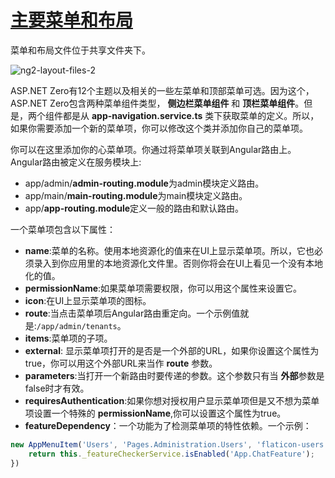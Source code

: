 # [主要菜单和布局](https://docs.aspnetzero.com/en/aspnet-core-angular/latest/Features-Angular-Main-Menu-Layout)

菜单和布局文件位于共享文件夹下。

![ng2-layout-files-2](/images/aspnetzero/ng2-layout-files-2.png)

ASP.NET Zero有12个主题以及相关的一些左菜单和顶部菜单可选。因为这个，ASP.NET Zero包含两种菜单组件类型， **侧边栏菜单组件** 和 **顶栏菜单组件**。但是，两个组件都是从 **app-navigation.service.ts** 类下获取菜单的定义。所以，如果你需要添加一个新的菜单项，你可以修改这个类并添加你自己的菜单项。

你可以在这里添加你的心菜单项。你通过将菜单项关联到Angular路由上。Angular路由被定义在服务模块上:

- app/admin/**admin-routing.module**为admin模块定义路由。
- app/main/**main-routing.module**为main模块定义路由。
- app/**app-routing.module**定义一般的路由和默认路由。

一个菜单项包含以下属性：

- **name**:菜单的名称。使用本地资源化的值来在UI上显示菜单项。所以，它也必须录入到你应用里的本地资源化文件里。否则你将会在UI上看见一个没有本地化的值。
- **permissionName**:如果菜单项需要权限，你可以用这个属性来设置它。
- **icon**:在UI上显示菜单项的图标。
- **route**:当点击菜单项后Angular路由重定向。一个示例值就是:`/app/admin/tenants`。
- **items**:菜单项的子项。
- **external**: 显示菜单项打开的是否是一个外部的URL，如果你设置这个属性为true，你可以用这个外部URL来当作 **route** 参数。
- **parameters**:当打开一个新路由时要传递的参数。这个参数只有当 **外部**参数是false时才有效。
- **requiresAuthentication**:如果你想对授权用户显示菜单项但是又不想为菜单项设置一个特殊的 **permissionName**,你可以设置这个属性为true。
- **featureDependency**：一个功能为了检测菜单项的特性依赖。一个示例：

```js
new AppMenuItem('Users', 'Pages.Administration.Users', 'flaticon-users', '/app/admin/users', undefined, undefined, undefined, () => {
    return this._featureCheckerService.isEnabled('App.ChatFeature');
})
```
